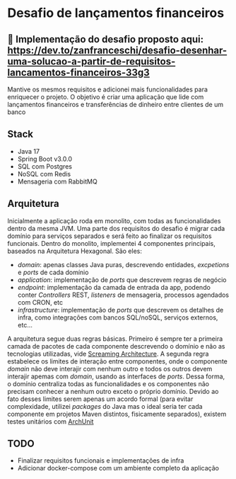 # Desafio de lançamentos financeiros

## :rocket: Implementação do desafio proposto aqui: https://dev.to/zanfranceschi/desafio-desenhar-uma-solucao-a-partir-de-requisitos-lancamentos-financeiros-33g3

Mantive os mesmos requisitos e adicionei mais funcionalidades para enriquecer o projeto. O objetivo é criar uma aplicação
que lide com lançamentos financeiros e transferências de dinheiro entre clientes de um banco

## Stack
 - Java 17
 - Spring Boot v3.0.0
 - SQL com Postgres
 - NoSQL com Redis
 - Mensageria com RabbitMQ

## Arquitetura
Inicialmente a aplicação roda em monolito, com todas as funcionalidades dentro da mesma JVM. Uma parte dos requisitos do desafio
é migrar cada domínio para serviços separados e será feito ao finalizar os requisitos funcionais. Dentro do monolito, implementei
4 componentes principais, baseados na Arquitetura Hexagonal. São eles:

  - *domain*: apenas classes Java puras, descrevendo entidades, _excpetions_ e _ports_ de cada domínio
  - *application*: implementação de _ports_ que descrevem regras de negócio
  - *endpoint*: implementação da camada de entrada da app, podendo conter _Controllers_ REST, _listeners_ de mensageria, processos agendados com CRON, etc
  - *infrastructure*: implementação de _ports_ que descrevem os detalhes de infra, como integrações com bancos SQL/noSQL, serviços externos, etc...

A arquitetura segue duas regras básicas. Primeiro é sempre ter a primeira camada de pacotes de cada componente descrevendo o domínio 
e não as tecnologias utilizadas, vide [Screaming Architecture](https://blog.cleancoder.com/uncle-bob/2011/09/30/Screaming-Architecture.html). 
A segunda regra estabelece os limites de interação entre componentes, onde o componente _domain_ não deve interajir com nenhum outro e todos os outros devem 
interajir apemas com _domain_, usando as interfaces de _ports_. Dessa forma, o domínio centraliza todas as funcionalidades e os 
componentes não precisam conhecer a nenhum outro exceto o próprio domínio. Devido ao fato desses limites serem apenas
um acordo formal (para evitar complexidade, utilizei _packages_ do Java mas o ideal seria ter cada componente em projetos Maven 
distintos, fisicamente separados), existem testes unitários com [ArchUnit](https://www.archunit.org/)

## TODO
 - Finalizar requisitos funcionais e implementações de infra
 - Adicionar docker-compose com um ambiente completo da aplicação